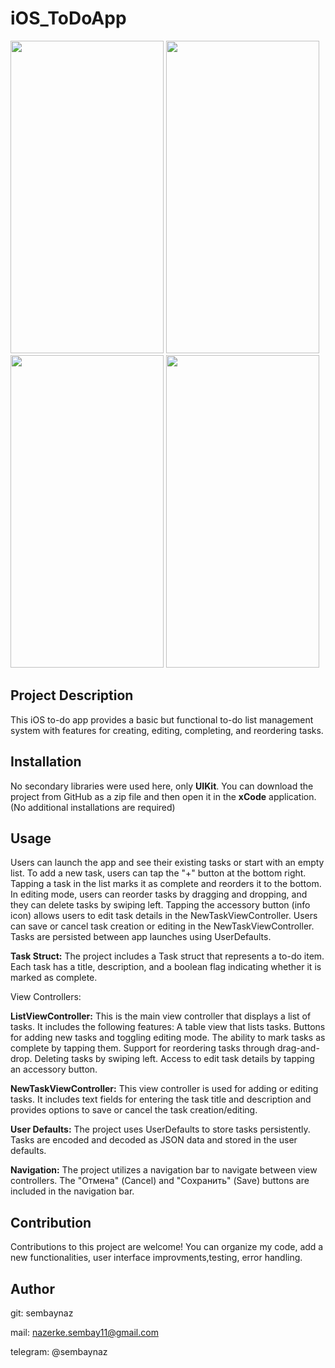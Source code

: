 # iOS_ToDoApp

<img width = "245" height = "500" src = "https://github.com/sembaynaz/iOS_ToDoApp/assets/96616194/b3942afb-8fa9-4470-bceb-e1989c508b99">
<img width = "245" height = "500" src = "https://github.com/sembaynaz/iOS_ToDoApp/assets/96616194/fc7990fa-0130-4a98-b8de-e735c14894f4">
<img width = "245" height = "500" src = "https://github.com/sembaynaz/iOS_ToDoApp/assets/96616194/4c4c9095-6952-4cf4-8c8c-ad392d36e3e6">
<img width = "245" height = "500" src = "https://github.com/sembaynaz/iOS_ToDoApp/assets/96616194/16ce05a4-c97c-48d8-8486-ce9227d52b48">


## Project Description
This iOS to-do app provides a basic but functional to-do list management system with features for creating, editing, completing, and reordering tasks.

## Installation
No secondary libraries were used here, only **UIKit**. You can download the project from GitHub as a zip file and then open it in the **xCode** application. (No additional installations are required)

## Usage
Users can launch the app and see their existing tasks or start with an empty list.
To add a new task, users can tap the "+" button at the bottom right.
Tapping a task in the list marks it as complete and reorders it to the bottom.
In editing mode, users can reorder tasks by dragging and dropping, and they can delete tasks by swiping left.
Tapping the accessory button (info icon) allows users to edit task details in the NewTaskViewController.
Users can save or cancel task creation or editing in the NewTaskViewController.
Tasks are persisted between app launches using UserDefaults.

**Task Struct:** The project includes a Task struct that represents a to-do item. Each task has a title, description, and a boolean flag indicating whether it is marked as complete.

View Controllers:

**ListViewController:** This is the main view controller that displays a list of tasks. It includes the following features:
A table view that lists tasks.
Buttons for adding new tasks and toggling editing mode.
The ability to mark tasks as complete by tapping them.
Support for reordering tasks through drag-and-drop.
Deleting tasks by swiping left.
Access to edit task details by tapping an accessory button.

**NewTaskViewController:** This view controller is used for adding or editing tasks. It includes text fields for entering the task title and description and provides options to save or cancel the task creation/editing.

**User Defaults:** The project uses UserDefaults to store tasks persistently. Tasks are encoded and decoded as JSON data and stored in the user defaults.

**Navigation:** The project utilizes a navigation bar to navigate between view controllers. The "Отмена" (Cancel) and "Сохранить" (Save) buttons are included in the navigation bar.

## Contribution
Contributions to this project are welcome!
You can organize my code, add a new functionalities, user interface improvments,testing, error handling. 

## Author
git: sembaynaz

mail: nazerke.sembay11@gmail.com 

telegram: @sembaynaz
